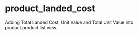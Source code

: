 # product_landed_cost
Adding Total Landed Cost, Unit Value and Total Unit Value into product.product list view.
